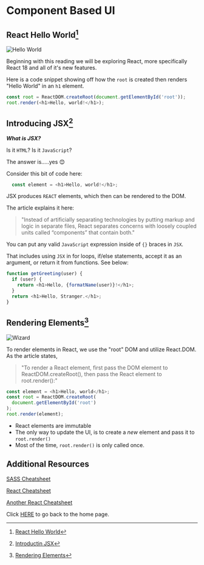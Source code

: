 # Component Based UI

## React Hello World[^1]

![Hello World](https://encrypted-tbn0.gstatic.com/images?q=tbn:ANd9GcR--GoHWO_W6Lb5uKi1mYrfbj-FstkoC77h4w&usqp=CAU)

Beginning with this reading we will be exploring React, more specifically React 18 and all of it's new features.  

Here is a code snippet showing off how the `root` is created then renders "Hello World" in an `h1` element.

```JavaScript
const root = ReactDOM.createRoot(document.getElementById('root'));
root.render(<h1>Hello, world!</h1>);
```

## Introducing JSX[^2]

_**What is JSX?**_

Is it `HTML`?  Is it `JavaScript`?

The answer is.....yes 😊

Consider this bit of code here:

```JavaScript
  const element = <h1>Hello, world!</h1>;
```

JSX produces `REACT` elements, which then can be rendered to the DOM.

The article explains it here:

> "Instead of artificially separating technologies by putting markup and logic in separate files, React separates concerns with loosely coupled units called “components” that contain both."

You can put any valid `JavaScript` expression inside of `{}` braces in `JSX`.

That includes using `JSX` in for loops, if/else statements, accept it as an argument, or return it from functions.  See below:

``` JavaScript
function getGreeting(user) {
  if (user) {
    return <h1>Hello, {formatName(user)}!</h1>;
  }
  return <h1>Hello, Stranger.</h1>;
}
```

## Rendering Elements[^3]

![Wizard](https://encrypted-tbn0.gstatic.com/images?q=tbn:ANd9GcSxL8An7QBbQpuPeozxIbklZ5AdcphaR8ruKA&usqp=CAU)

To render elements in React, we use the "root" DOM and utilize React.DOM.  As the article states,

>"To render a React element, first pass the DOM element to ReactDOM.createRoot(), then pass the React element to root.render():"

``` JavaScript
const element = <h1>Hello, world</h1>;
const root = ReactDOM.createRoot(
  document.getElementById('root')
);
root.render(element);
```

- React elements are immutable
- The only way to update the UI, is to create a _new_ element and pass it to `root.render()`
- Most of the time, `root.render()` is only called once.

## Additional Resources

[SASS Cheatsheet](https://devhints.io/sass)

[React Cheatsheet](https://devhints.io/react)

[Another React Cheatsheet](https://reactcheatsheet.com/)

Click [HERE](README.md) to go back to the home page.

[^1]: [React Hello World](https://facebook.github.io/react/docs/hello-world.html)

[^2]: [Introductin JSX](https://facebook.github.io/react/docs/introducing-jsx.html)

[^3]: [Rendering Elements](https://facebook.github.io/react/docs/rendering-elements.html)